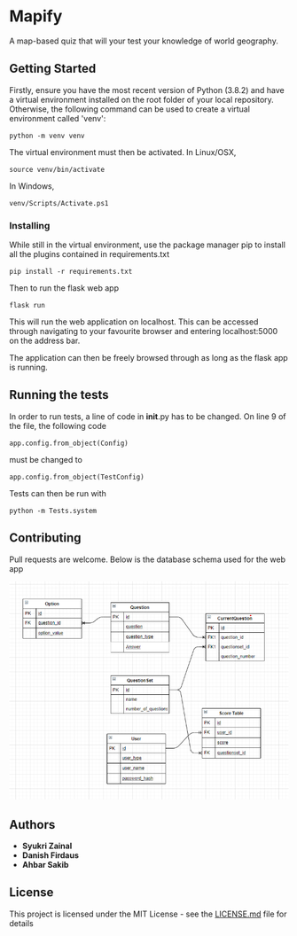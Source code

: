 ﻿# Mapify

A map-based quiz that will your test your knowledge of world geography.

## Getting Started

Firstly, ensure you have the most recent version of Python (3.8.2) and have a virtual environment installed on the root folder of your local repository. Otherwise, the following command can be used to create a virtual environment called 'venv':
```
python -m venv venv
```

The virtual environment must then be activated. In Linux/OSX,
```
source venv/bin/activate
```

In Windows,
```
venv/Scripts/Activate.ps1
```

### Installing

While still in the virtual environment, use the package manager pip to install all the plugins contained in requirements.txt

```
pip install -r requirements.txt
```
Then to run the flask web app
```
flask run
```

This will run the web application on localhost. This can be accessed through navigating to your favourite browser and entering localhost:5000 on the address bar.

The application can then be freely browsed through as long as the flask app is running.

## Running the tests

In order to run tests, a line of code in __init__.py has to be changed. On line 9 of the file, the following code

```
app.config.from_object(Config)
```
 must be changed to
```
app.config.from_object(TestConfig)
```

Tests can then be run with

```
python -m Tests.system
```

## Contributing

Pull requests are welcome. Below is the database schema used for the web app

![alt text](https://github.com/msyukri-zaidin/CITS3403-Project-1/blob/master/images/schema.png?raw=true)
## Authors

* **Syukri Zainal**
* **Danish Firdaus**
* **Ahbar Sakib**

## License

This project is licensed under the MIT License - see the [LICENSE.md](LICENSE.md) file for details
